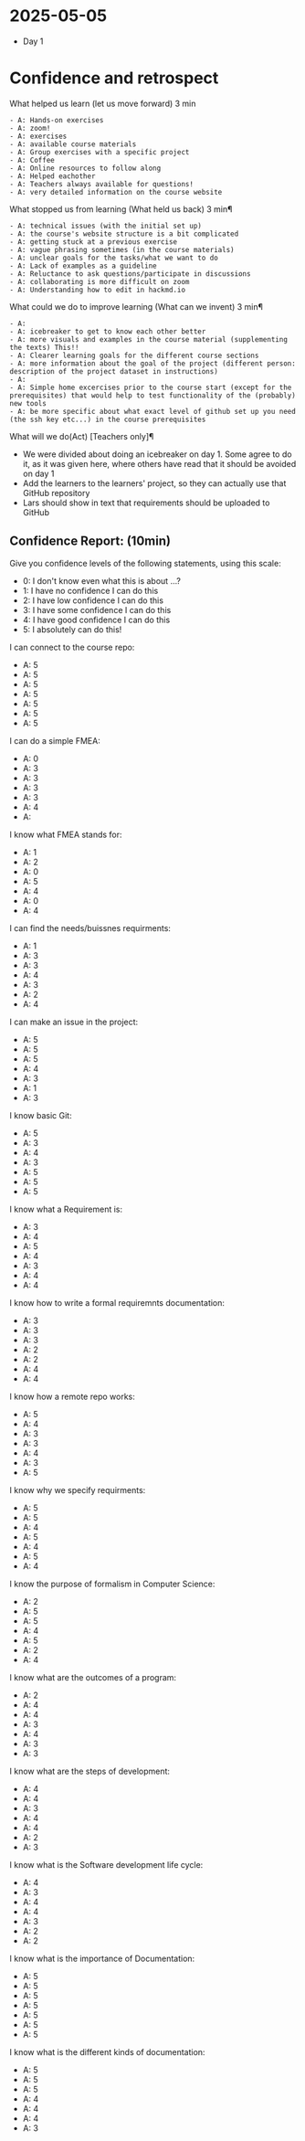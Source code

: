 # 2025-05-05

- Day 1

# Confidence and retrospect

What helped us learn (let us move forward) 3 min

    - A: Hands-on exercises
    - A: zoom!
    - A: exercises
    - A: available course materials
    - A: Group exercises with a specific project
    - A: Coffee
    - A: Online resources to follow along
    - A: Helped eachother
    - A: Teachers always available for questions!
    - A: very detailed information on the course website
    
What stopped us from learning (What held us back) 3 min¶

    - A: technical issues (with the initial set up)
    - A: the course's website structure is a bit complicated
    - A: getting stuck at a previous exercise
    - A: vague phrasing sometimes (in the course materials)
    - A: unclear goals for the tasks/what we want to do
    - A: Lack of examples as a guideline
    - A: Reluctance to ask questions/participate in discussions
    - A: collaborating is more difficult on zoom
    - A: Understanding how to edit in hackmd.io
 
    
What could we do to improve learning (What can we invent) 3 min¶

    - A:
    - A: icebreaker to get to know each other better
    - A: more visuals and examples in the course material (supplementing the texts) This!!
    - A: Clearer learning goals for the different course sections
    - A: more information about the goal of the project (different person: description of the project dataset in instructions)
    - A:
    - A: Simple home excercises prior to the course start (except for the prerequisites) that would help to test functionality of the (probably) new tools
    - A: be more specific about what exact level of github set up you need (the ssh key etc...) in the course prerequisites
    
What will we do(Act) [Teachers only]¶

- We were divided about doing an icebreaker on day 1. Some agree to do it, as it was given here,
  where others have read that it should be avoided on day 1
- Add the learners to the learners' project, so they can actually use that GitHub repository
- Lars should show in text that requirements should be uploaded to GitHub


## Confidence Report: (10min)

Give you confidence levels of the following statements,
using this scale:

- 0: I don't know even what this is about ...?
- 1: I have no confidence I can do this
- 2: I have low confidence I can do this
- 3: I have some confidence I can do this
- 4: I have good confidence I can do this
- 5: I absolutely can do this!

 I can connect to the course repo:

- A: 5
- A: 5
- A: 5
- A: 5
- A: 5
- A: 5
- A: 5

I can do a simple FMEA:

- A: 0
- A: 3
- A: 3
- A: 3
- A: 3
- A: 4
- A:

I know what FMEA stands for:

- A: 1
- A: 2
- A: 0
- A: 5
- A: 4
- A: 0
- A: 4

I can find the needs/buissnes requirments:

- A: 1
- A: 3
- A: 3
- A: 4
- A: 3
- A: 2
- A: 4

I can make an issue in the project:

- A: 5
- A: 5
- A: 5
- A: 4
- A: 3
- A: 1
- A: 3

I know basic Git:

- A: 5
- A: 3
- A: 4
- A: 3
- A: 5
- A: 5
- A: 5

I know what a Requirement is:

- A: 3
- A: 4
- A: 5
- A: 4
- A: 3
- A: 4
- A: 4

I know how to write a formal requiremnts documentation:

- A: 3
- A: 3
- A: 3
- A: 2
- A: 2
- A: 4
- A: 4

I know how a remote repo works:	

- A: 5
- A: 4
- A: 3
- A: 3
- A: 4
- A: 3
- A: 5

I know why we specify requirments:

- A: 5
- A: 5
- A: 4
- A: 5
- A: 4
- A: 5
- A: 4

I know the purpose of formalism in Computer Science:

- A: 2
- A: 5
- A: 5
- A: 4
- A: 5
- A: 2
- A: 4

I know what are the outcomes of a program:

- A: 2
- A: 4
- A: 4
- A: 3
- A: 4
- A: 3
- A: 3

I know what are the steps of development:

- A: 4
- A: 4
- A: 3
- A: 4
- A: 4
- A: 2
- A: 3

I know what is the Software development life cycle:

- A: 4
- A: 3
- A: 4
- A: 4
- A: 3
- A: 2
- A: 2

I know what is the importance of Documentation:

- A: 5
- A: 5
- A: 5
- A: 5
- A: 5
- A: 5
- A: 5

I know what is the different kinds of documentation:

- A: 5
- A: 5
- A: 5
- A: 4
- A: 4
- A: 4
- A: 3
